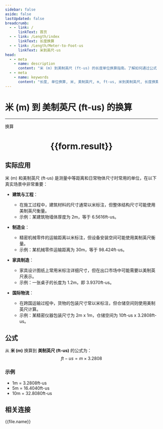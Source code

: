 ```yaml
---
sidebar: false
aside: false
lastUpdated: false
breadcrumb:
  - - link: /
      linkText: 首页
  - - link: /Length/index
      linkText: 长度换算
  - - link: /Length/Meter-to-Foot-us
      linkText: 米到英尺-us
head:
  - - meta
    - name: description
      content: "米 (m) 到美制英尺 (ft-us) 的长度单位换算指南。了解如何通过公式 ft-us = m × 3.2808 换算为美制英尺。"
  - - meta
    - name: keywords
      content: "长度, 单位换算, 米, 美制英尺, m, ft-us, 米到美制英尺, 长度换算指南"
---
```

# 米 (m) 到 美制英尺 (ft-us) 的换算
---
<script setup>
import { onMounted, reactive, inject, ref } from 'vue'
import { NButton, NForm, NFormItem, NInput, NInputNumber, NSelect, NCard, useMessage,NGrid ,NGi } from 'naive-ui'
import { defineClientComponent } from 'vitepress'
import { Length } from '../../files';

const convert = inject('convert')

const form = reactive({
  number: null,
  result: '',
})

const convertHandler = () => {
  if (form.number !== null && !isNaN(form.number)) {
    const convertedValue = parseFloat(form.number) * 3.2808
    form.result = `${form.number}m = ${convertedValue.toFixed(4)}ft-us`
  } else {
    form.result = '请输入有效的数值。'
  }
}
</script>

<n-form size="large" :model="form">
  <n-form-item label="米 (m)">
    <n-input-number v-model:value="form.number" placeholder="输入米" style="width: 100%" />
  </n-form-item>
  <n-form-item>
    <n-button type="info" @click="convertHandler" block>换算</n-button>
  </n-form-item>
</n-form>

<n-card  embedded :bordered="false" hoverable>
  <div  style="text-align:center">
    <h1>{{form.result}}</h1>
  </div>
</n-card>

## 实际应用

米 (m) 和美制英尺 (ft-us) 是测量中等距离和日常物体尺寸时常用的单位，在以下真实场景中非常重要：

- **建筑与工程**：
  - 在施工过程中，建筑材料的尺寸通常以米标注，但整体结构尺寸可能使用美制英尺衡量。
  - 示例：某建筑物墙体厚度为 2m，等于 6.5616ft-us。

- **制造业**：
  - 精密机械零件的运输距离以米标注，但设备安装空间可能使用美制英尺衡量。
  - 示例：某机械零件运输距离为 30m，等于 98.424ft-us。

- **家具制造**：
  - 家具设计图纸上常用米标注详细尺寸，但在出口市场中可能需要以美制英尺表示。
  - 示例：一张桌子的长度为 1.2m，即 3.9370ft-us。

- **国际物流**：
  - 在跨国运输过程中，货物的包装尺寸常以米标注，但仓储空间则使用美制英尺计算。
  - 示例：某精密仪器包装尺寸为 2m x 1m，仓储空间为 10ft-us x 3.2808ft-us。

## 公式

从 **米 (m)** 换算到 **美制英尺 (ft-us)** 的公式为：
$$ ft-us = m \times 3.2808 $$

### 示例
- 1m = 3.2808ft-us
- 5m = 16.4040ft-us
- 10m = 32.8080ft-us

## 相关连接
<n-grid x-gap="12" :cols="2">
  <n-gi v-for="(file, index) in Length" :key="index">
    <n-button
      text
      tag="a"
      :href="file.path"
      type="info"
    >
      {{file.name}}
    </n-button>
  </n-gi>
</n-grid>